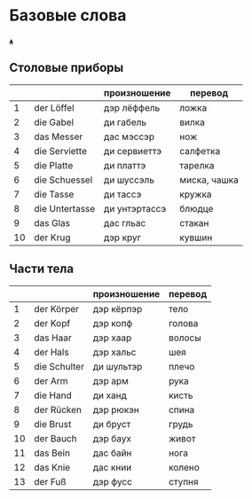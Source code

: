 # Базовые слова

[&#9652;](./../index.md)

## Столовые приборы

| | | произношение | перевод |
|-|-|--------------|---------|
| 1 | der Löffel	   | дэр лёффель   | ложка
| 2 | die Gabel	     | ди габель     | вилка
| 3 | das Messer	   | дас мэссэр    | нож
| 4 | die Serviette  | ди сервиеттэ  | салфетка
| 5 | die Platte	   | ди платтэ     | тарелка
| 6 | die Schuessel  | ди шуссэль    | миска, чашка
| 7 | die Tasse	     | ди тассэ      | кружка
| 8 | die Untertasse | ди унтэртассэ | блюдце
| 9 | das Glas	     | дас гльас     | стакан
| 10 | der Krug	     | дэр круг      | кувшин


## Части тела  

| | | произношение | перевод |
|-|-|--------------|---------|
| 1 | der Körper   | дэр кёрпэр | тело
| 2 | der Kopf	   | дэр копф   | голова
| 3 | das Haar	   | дэр хаар   | волосы
| 4 | der Hals	   | дэр хальс  | шея
| 5 | die Schulter | ди шультэр | плечо
| 6 | der Arm	     | дэр арм    | рука
| 7 | die Hand	   | ди ханд    | кисть
| 8 | der Rücken   | дэр рюкэн  | спина
| 9 | die Brust	   | ди бруст   | грудь
| 10 | der Bauch   | дэр баух   | живот
| 11 | das Bein	   | дас байн   | нога
| 12 | das Knie	   | дас книи   | колено
| 13 | der Fuß	   | дэр фусс   | ступня
